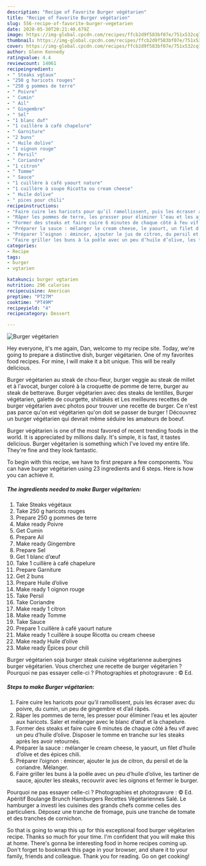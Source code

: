 ```yaml
---
description: "Recipe of Favorite Burger végétarien"
title: "Recipe of Favorite Burger végétarien"
slug: 556-recipe-of-favorite-burger-vegetarien
date: 2020-05-30T20:21:40.679Z
image: https://img-global.cpcdn.com/recipes/ffcb2d9f583bf07e/751x532cq70/burger-vegetarien-photo-principale-de-la-recette.jpg
thumbnail: https://img-global.cpcdn.com/recipes/ffcb2d9f583bf07e/751x532cq70/burger-vegetarien-photo-principale-de-la-recette.jpg
cover: https://img-global.cpcdn.com/recipes/ffcb2d9f583bf07e/751x532cq70/burger-vegetarien-photo-principale-de-la-recette.jpg
author: Glenn Kennedy
ratingvalue: 4.4
reviewcount: 14061
recipeingredient:
- " Steaks vgtaux"
- "250 g haricots rouges"
- "250 g pommes de terre"
- " Poivre"
- " Cumin"
- " Ail"
- " Gingembre"
- " Sel"
- "1 blanc duf"
- "1 cuillère à café chapelure"
- " Garniture"
- "2 buns"
- " Huile dolive"
- "1 oignon rouge"
- " Persil"
- " Coriandre"
- "1 citron"
- " Tomme"
- " Sauce"
- "1 cuillère à café yaourt nature"
- "1 cuillère à soupe Ricotta ou cream cheese"
- " Huile dolive"
- " pices pour chili"
recipeinstructions:
- "Faire cuire les haricots pour qu’il ramollissent, puis les écraser avec du poivre, du cumin, un peu de gingembre et d’ail râpés."
- "Râper les pommes de terre, les presser pour éliminer l’eau et les ajouter aux haricots. Saler et mélanger avec le blanc d’œuf et la chapelure."
- "Former des steaks et faire cuire 6 minutes de chaque côté à feu vif avec un peu d’huile d’olive. Disposer le tomme en tranche sur les steaks après les avoir retournés."
- "Préparer la sauce : mélanger le cream cheese, le yaourt, un filet d’huile d’olive et des épices chili."
- "Préparer l’oignon : émincer, ajouter le jus de citron, du persil et de la coriandre. Mélanger."
- "Faire griller les buns à la poêle avec un peu d’huile d’olive, les tartiner de sauce, ajouter les steaks, recouvrir avec les oignons et fermer le burger."
categories:
- Recipe
tags:
- burger
- vgtarien

katakunci: burger vgtarien 
nutrition: 296 calories
recipecuisine: American
preptime: "PT27M"
cooktime: "PT49M"
recipeyield: "4"
recipecategory: Dessert

---
```



![Burger végétarien](https://img-global.cpcdn.com/recipes/ffcb2d9f583bf07e/751x532cq70/burger-vegetarien-photo-principale-de-la-recette.jpg)

Hey everyone, it's me again, Dan, welcome to my recipe site. Today, we're going to prepare a distinctive dish, burger végétarien. One of my favorites food recipes. For mine, I will make it a bit unique. This will be really delicious.

Burger végétarien au steak de chou-fleur, burger veggie au steak de millet et à l&#39;avocat, burger coloré à la croquette de pomme de terre, burger au steak de betterave. Burger végétarien avec des steaks de lentilles, Burger végétarien, galette de courgette, shiitakés et Les meilleures recettes de burger végétarien avec photos pour trouver une recette de burger. Ce n&#39;est pas parce qu&#39;on est végétarien qu&#39;on doit se passer de burger ! Découvrez un burger végétarien qui devrait même séduire les amateurs de boeuf.

Burger végétarien is one of the most favored of recent trending foods in the world. It is appreciated by millions daily. It's simple, it is fast, it tastes delicious. Burger végétarien is something which I've loved my entire life. They're fine and they look fantastic.


To begin with this recipe, we have to first prepare a few components. You can have burger végétarien using 23 ingredients and 6 steps. Here is how you can achieve it.

<!--inarticleads1-->

##### The ingredients needed to make Burger végétarien:

1. Take  Steaks végétaux
1. Take 250 g haricots rouges
1. Prepare 250 g pommes de terre
1. Make ready  Poivre
1. Get  Cumin
1. Prepare  Ail
1. Make ready  Gingembre
1. Prepare  Sel
1. Get 1 blanc d’œuf
1. Take 1 cuillère à café chapelure
1. Prepare  Garniture
1. Get 2 buns
1. Prepare  Huile d’olive
1. Make ready 1 oignon rouge
1. Take  Persil
1. Take  Coriandre
1. Make ready 1 citron
1. Make ready  Tomme
1. Take  Sauce
1. Prepare 1 cuillère à café yaourt nature
1. Make ready 1 cuillère à soupe Ricotta ou cream cheese
1. Make ready  Huile d’olive
1. Make ready  Épices pour chili


Burger végétarien soja burger steak cuisine végétarienne aubergines burger végétarien. Vous cherchez une recette de burger végétarien ? Pourquoi ne pas essayer celle-ci ? Photographies et photogravure : © Ed. 

<!--inarticleads2-->

##### Steps to make Burger végétarien:

1. Faire cuire les haricots pour qu’il ramollissent, puis les écraser avec du poivre, du cumin, un peu de gingembre et d’ail râpés.
1. Râper les pommes de terre, les presser pour éliminer l’eau et les ajouter aux haricots. Saler et mélanger avec le blanc d’œuf et la chapelure.
1. Former des steaks et faire cuire 6 minutes de chaque côté à feu vif avec un peu d’huile d’olive. Disposer le tomme en tranche sur les steaks après les avoir retournés.
1. Préparer la sauce : mélanger le cream cheese, le yaourt, un filet d’huile d’olive et des épices chili.
1. Préparer l’oignon : émincer, ajouter le jus de citron, du persil et de la coriandre. Mélanger.
1. Faire griller les buns à la poêle avec un peu d’huile d’olive, les tartiner de sauce, ajouter les steaks, recouvrir avec les oignons et fermer le burger.


Pourquoi ne pas essayer celle-ci ? Photographies et photogravure : © Ed. Apéritif Boulange Brunch Hamburgers Recettes Végétariennes Salé. Le hamburger a investi les cuisines des grands chefs comme celles des particuliers. Déposez une tranche de fromage, puis une tranche de tomate et des tranches de cornichon. 

So that is going to wrap this up for this exceptional food burger végétarien recipe. Thanks so much for your time. I'm confident that you will make this at home. There's gonna be interesting food in home recipes coming up. Don't forget to bookmark this page in your browser, and share it to your family, friends and colleague. Thank you for reading. Go on get cooking!
